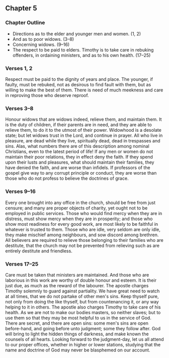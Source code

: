 ## Chapter 5

### Chapter Outline

- Directions as to the elder and younger men and women. (1, 2)
- And as to poor widows. (3–8)
- Concerning widows. (9–16)
- The respect to be paid to elders. Timothy is to take care in rebuking offenders, in ordaining ministers, and as to his own health. (17–25)

### Verses 1, 2

Respect must be paid to the dignity of years and place. The younger, if faulty, must be rebuked, not as desirous to find fault with them, but as willing to make the best of them. There is need of much meekness and care in reproving those who deserve reproof.

### Verses 3–8

Honour widows that are widows indeed, relieve them, and maintain them. It is the duty of children, if their parents are in need, and they are able to relieve them, to do it to the utmost of their power. Widowhood is a desolate state; but let widows trust in the Lord, and continue in prayer. All who live in pleasure, are dead while they live, spiritually dead, dead in trespasses and sins. Alas, what numbers there are of this description among nominal Christians, even to the latest period of life! If any men or women do not maintain their poor relations, they in effect deny the faith. If they spend upon their lusts and pleasures, what should maintain their families, they have denied the faith, and are worse than infidels. If professors of the gospel give way to any corrupt principle or conduct, they are worse than those who do not profess to believe the doctrines of grace.

### Verses 9–16

Every one brought into any office in the church, should be free from just censure; and many are proper objects of charity, yet ought not to be employed in public services. Those who would find mercy when they are in distress, must show mercy when they are in prosperity; and those who show most readiness for every good work, are most likely to be faithful in whatever is trusted to them. Those who are idle, very seldom are only idle, they make mischief among neighbours, and sow discord among brethren. All believers are required to relieve those belonging to their families who are destitute, that the church may not be prevented from relieving such as are entirely destitute and friendless.

### Verses 17–25

Care must be taken that ministers are maintained. And those who are laborious in this work are worthy of double honour and esteem. It is their just due, as much as the reward of the labourer. The apostle charges Timothy solemnly to guard against partiality. We have great need to watch at all times, that we do not partake of other men's sins. Keep thyself pure, not only from doing the like thyself, but from countenancing it, or any way helping to it in others. The apostle also charges Timothy to take care of his health. As we are not to make our bodies masters, so neither slaves; but to use them so that they may be most helpful to us in the service of God. There are secret, and there are open sins: some men's sins are open before-hand, and going before unto judgment; some they follow after. God will bring to light the hidden things of darkness, and make known the counsels of all hearts. Looking forward to the judgment-day, let us all attend to our proper offices, whether in higher or lower stations, studying that the name and doctrine of God may never be blasphemed on our account.

